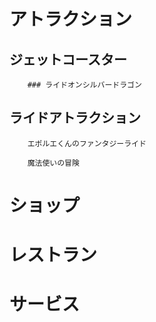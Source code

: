 # アトラクション

## ジェットコースター
        ### ライドオンシルバードラゴン
   
## ライドアトラクション
        エポルエくんのファンタジーライド
        
        魔法使いの冒険


# ショップ
# レストラン
# サービス
